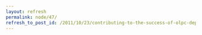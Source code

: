 ```yaml
---
layout: refresh
permalink: node/47/
refresh_to_post_id: /2011/10/23/contributing-to-the-success-of-olpc-deployments
---
```

